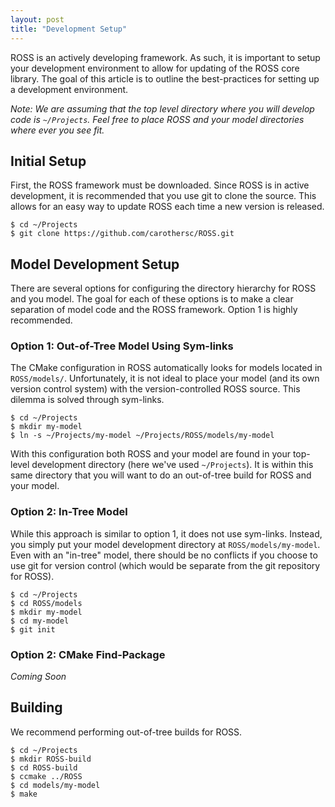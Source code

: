 ```yaml
---
layout: post
title: "Development Setup"
---
```


ROSS is an actively developing framework.
As such, it is important to setup your development environment to allow for updating of the ROSS core library.
The goal of this article is to outline the best-practices for setting up a development environment.

*Note: We are assuming that the top level directory where you will develop code is `~/Projects`.
Feel free to place ROSS and your model directories where ever you see fit.*

## Initial Setup

First, the ROSS framework must be downloaded.
Since ROSS is in active development, it is recommended that you use git to clone the source.
This allows for an easy way to update ROSS each time a new version is released.

```
$ cd ~/Projects
$ git clone https://github.com/carothersc/ROSS.git
```

## Model Development Setup

There are several options for configuring the directory hierarchy for ROSS and you model.
The goal for each of these options is to make a clear separation of model code and the ROSS framework.
Option 1 is highly recommended.

### Option 1: Out-of-Tree Model Using Sym-links

The CMake configuration in ROSS automatically looks for models located in `ROSS/models/`.
Unfortunately, it is not ideal to place your model (and its own version control system) with the version-controlled ROSS source.
This dilemma is solved through sym-links.

```
$ cd ~/Projects
$ mkdir my-model
$ ln -s ~/Projects/my-model ~/Projects/ROSS/models/my-model
```

With this configuration both ROSS and your model are found in your top-level development directory (here we've used `~/Projects`).
It is within this same directory that you will want to do an out-of-tree build for ROSS and your model.

### Option 2: In-Tree Model

While this approach is similar to option 1, it does not use sym-links.
Instead, you simply put your model development directory at `ROSS/models/my-model`.
Even with an "in-tree" model, there should be no conflicts if you choose to use git for version control (which would be separate from the git repository for ROSS).

```
$ cd ~/Projects
$ cd ROSS/models
$ mkdir my-model
$ cd my-model
$ git init
```

### Option 2: CMake Find-Package

*Coming Soon*

## Building

We recommend performing out-of-tree builds for ROSS.

```
$ cd ~/Projects
$ mkdir ROSS-build
$ cd ROSS-build
$ ccmake ../ROSS
$ cd models/my-model
$ make
```

